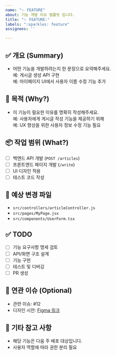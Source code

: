 ```yaml
---
name: "✨ FEATURE"
about: 기능 개발 이슈 템플릿 입니다.
title: "✨ FEATURE:"
labels: ":sparkles: feature"
assignees: ''

---
```


## ✅ 개요 (Summary)
- 어떤 기능을 개발하려는지 한 문장으로 요약해주세요.  
  예: 게시글 생성 API 구현  
  예: 마이페이지 UI에서 사용자 이름 수정 기능 추가

## 🎯 목적 (Why?)
- 이 기능이 필요한 이유를 명확히 작성해주세요.  
  예: 사용자에게 게시글 작성 기능을 제공하기 위해  
  예: UX 향상을 위한 사용자 정보 수정 기능 필요

## 📦 작업 범위 (What?)
- [ ] 백엔드 API 개발 (`POST /articles`)
- [ ] 프론트엔드 페이지 개발 (`/write`)
- [ ] UI 디자인 적용
- [ ] 테스트 코드 작성

## 🧱 예상 변경 파일
- `src/controllers/articleController.js`
- `src/pages/MyPage.jsx`
- `src/components/UserForm.tsx`

## ✅ TODO
- [ ] 기능 요구사항 명세 검토
- [ ] API/화면 구조 설계
- [ ] 기능 구현
- [ ] 테스트 및 디버깅
- [ ] PR 생성

## 🔁 연관 이슈 (Optional)
- 관련 이슈: #12  
- 디자인 시안: [Figma 링크](https://figma.com/...)

## 📎 기타 참고 사항
- 해당 기능은 다음 주 배포 대상입니다.  
- 사용자 역할에 따라 권한 분리 필요
